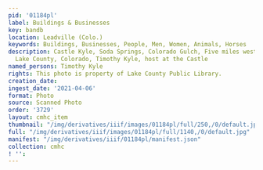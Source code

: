 ```yaml
---
pid: '01184pl'
label: Buildings & Businesses
key: bandb
location: Leadville (Colo.)
keywords: Buildings, Businesses, People, Men, Women, Animals, Horses
description: Castle Kyle, Soda Springs, Colorado Gulch, Five miles west of Leadville,
  Lake County, Colorado, Timothy Kyle, host at the Castle
named_persons: Timothy Kyle
rights: This photo is property of Lake County Public Library.
creation_date: 
ingest_date: '2021-04-06'
format: Photo
source: Scanned Photo
order: '3729'
layout: cmhc_item
thumbnail: "/img/derivatives/iiif/images/01184pl/full/250,/0/default.jpg"
full: "/img/derivatives/iiif/images/01184pl/full/1140,/0/default.jpg"
manifest: "/img/derivatives/iiif/01184pl/manifest.json"
collection: cmhc
! '': 
---
```

